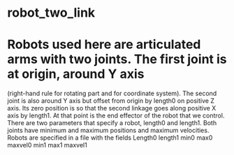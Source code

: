 # robot_two_link
# Robots used here are articulated arms with two joints. The first joint is at origin, around Y axis
(right-hand rule for rotating part and for coordinate system). The second joint is also around Y axis
but offset from origin by length0 on positive Z axis. Its zero position is so that the second linkage 
goes along positive X axis by length1. At that point is the end effector of the robot that we control.
There are two parameters that specify a robot, length0 and length1. Both joints have minimum and maximum 
positions and maximum velocities. Robots are specified in a file with the fields Length0 length1 min0 max0 maxvel0 min1 max1 maxvel1
